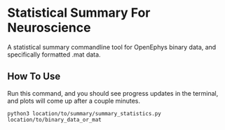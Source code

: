 # Statistical Summary For Neuroscience
A statistical summary commandline tool for OpenEphys binary data, and specifically formatted .mat data.

## How To Use
Run this command, and you should see progress updates in the terminal, and plots will come up after a couple minutes. 
```
python3 location/to/summary/summary_statistics.py location/to/binary_data_or_mat
```


